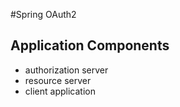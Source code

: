 #Spring OAuth2

## Application Components
- authorization server
- resource server
- client application
